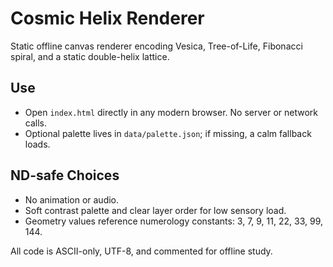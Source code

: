 # Cosmic Helix Renderer

Static offline canvas renderer encoding Vesica, Tree-of-Life, Fibonacci spiral, and a static double-helix lattice.

## Use
- Open `index.html` directly in any modern browser. No server or network calls.
- Optional palette lives in `data/palette.json`; if missing, a calm fallback loads.

## ND-safe Choices
- No animation or audio.
- Soft contrast palette and clear layer order for low sensory load.
- Geometry values reference numerology constants: 3, 7, 9, 11, 22, 33, 99, 144.

All code is ASCII-only, UTF-8, and commented for offline study.
